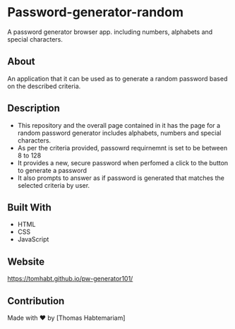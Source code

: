 # Password-generator-random
A password generator browser app. including numbers, alphabets and  special characters. 

## About
An application that it can be used as to generate a random password based on the described criteria.
      
## Description      
* This repository and the overall page contained in it has the page for a random password generator includes alphabets, numbers and special characters.
* As per the criteria provided, passowrd requirnemnt is set to be between 8 to 128
* It provides a new, secure password when perfomed a click to  the button to generate a password
* It also prompts to answer as if password is generated that matches the selected criteria by user.
      
## Built With
* HTML
* CSS
* JavaScript

## Website
https://tomhabt.github.io/pw-generator101/

## Contribution
Made with ❤️ by [Thomas Habtemariam]
      
